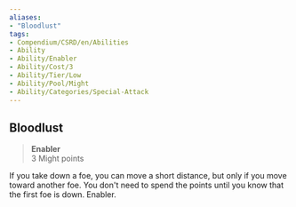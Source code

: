 ```yaml
---
aliases:
- "Bloodlust"
tags:
- Compendium/CSRD/en/Abilities
- Ability
- Ability/Enabler
- Ability/Cost/3
- Ability/Tier/Low
- Ability/Pool/Might
- Ability/Categories/Special-Attack
---
```


  
## Bloodlust  
>**Enabler**  
>3 Might points
  
If you take down a foe, you can move a short distance, but only if you move toward another foe. You don't need to spend the points until you know that the first foe is down. Enabler.